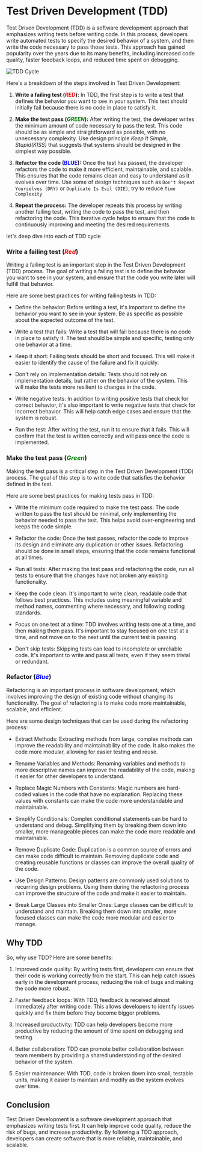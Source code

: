 # Test Driven Development (TDD) 

Test Driven Development (TDD) is a software development approach that emphasizes writing tests before writing code. In this process, developers write automated tests to specify the desired behavior of a system, and then write the code necessary to pass those tests. This approach has gained popularity over the years due to its many benefits, including increased code quality, faster feedback loops, and reduced time spent on debugging.

<img alt="TDD Cycle" src="/img/article/tdd_cycle.png" class="img-thumbnail">

Here's a breakdown of the steps involved in Test Driven Development:


1. **Write a failing test (<span style="color:red">*RED*</span>):** In TDD, the first step is to write a test that defines the behavior you want to see in your system. This test should initially fail because there is no code in place to satisfy it.

1. **Make the test pass (<span style="color:green">*GREEN*</span>):** After writing the test, the developer writes the minimum amount of code necessary to pass the test. This code should be as simple and straightforward as possible, with no unnecessary complexity. Use design principle *Keep It Simple, Stupid(KISS)* that suggests that systems should be designed in the simplest way possible.   

1. **Refactor the code (<span style="color:blue">BLUE</span>):** Once the test has passed, the developer refactors the code to make it more efficient, maintainable, and scalable. This ensures that the code remains clean and easy to understand as it evolves over time. Use some of design techniques such as `Don't Repeat Yourselves (DRY)` or `Duplicate Is Evil (DIE)`, try to reduce `Time Complexity`

1. **Repeat the process:** The developer repeats this process by writing another failing test, writing the code to pass the test, and then refactoring the code. This iterative cycle helps to ensure that the code is continuously improving and meeting the desired requirements.

let's deep dive into each of TDD cycle
### **Write a failing test (<span style="color:red">*Red*</span>)**
Writing a failing test is an important step in the Test Driven Development (TDD) process. The goal of writing a failing test is to define the behavior you want to see in your system, and ensure that the code you write later will fulfill that behavior.

Here are some best practices for writing failing tests in TDD:

* Define the behavior: Before writing a test, it's important to define the behavior you want to see in your system. Be as specific as possible about the expected outcome of the test.

* Write a test that fails: Write a test that will fail because there is no code in place to satisfy it. The test should be simple and specific, testing only one behavior at a time.

* Keep it short: Failing tests should be short and focused. This will make it easier to identify the cause of the failure and fix it quickly.

* Don't rely on implementation details: Tests should not rely on implementation details, but rather on the behavior of the system. This will make the tests more resilient to changes in the code.

* Write negative tests: In addition to writing positive tests that check for correct behavior, it's also important to write negative tests that check for incorrect behavior. This will help catch edge cases and ensure that the system is robust.

* Run the test: After writing the test, run it to ensure that it fails. This will confirm that the test is written correctly and will pass once the code is implemented.

### **Make the test pass (<span style="color:green">*Green*</span>)**

Making the test pass is a critical step in the Test Driven Development (TDD) process. The goal of this step is to write code that satisfies the behavior defined in the test. 

Here are some best practices for making tests pass in TDD:

* Write the minimum code required to make the test pass: The code written to pass the test should be minimal, only implementing the behavior needed to pass the test. This helps avoid over-engineering and keeps the code simple.

* Refactor the code: Once the test passes, refactor the code to improve its design and eliminate any duplication or other issues. Refactoring should be done in small steps, ensuring that the code remains functional at all times.

* Run all tests: After making the test pass and refactoring the code, run all tests to ensure that the changes have not broken any existing functionality.

* Keep the code clean: It's important to write clean, readable code that follows best practices. This includes using meaningful variable and method names, commenting where necessary, and following coding standards.

* Focus on one test at a time: TDD involves writing tests one at a time, and then making them pass. It's important to stay focused on one test at a time, and not move on to the next until the current test is passing.

* Don't skip tests: Skipping tests can lead to incomplete or unreliable code. It's important to write and pass all tests, even if they seem trivial or redundant.

### **Refactor (<span style="color:blue">*Blue*</span>)**
Refactoring is an important process in software development, which involves improving the design of existing code without changing its functionality. The goal of refactoring is to make code more maintainable, scalable, and efficient.

Here are some design techniques that can be used during the refactoring process:

* Extract Methods: Extracting methods from large, complex methods can improve the readability and maintainability of the code. It also makes the code more modular, allowing for easier testing and reuse.

* Rename Variables and Methods: Renaming variables and methods to more descriptive names can improve the readability of the code, making it easier for other developers to understand.

* Replace Magic Numbers with Constants: Magic numbers are hard-coded values in the code that have no explanation. Replacing these values with constants can make the code more understandable and maintainable.

* Simplify Conditionals: Complex conditional statements can be hard to understand and debug. Simplifying them by breaking them down into smaller, more manageable pieces can make the code more readable and maintainable.

* Remove Duplicate Code: Duplication is a common source of errors and can make code difficult to maintain. Removing duplicate code and creating reusable functions or classes can improve the overall quality of the code.

* Use Design Patterns: Design patterns are commonly used solutions to recurring design problems. Using them during the refactoring process can improve the structure of the code and make it easier to maintain.

* Break Large Classes into Smaller Ones: Large classes can be difficult to understand and maintain. Breaking them down into smaller, more focused classes can make the code more modular and easier to manage.

## Why TDD
So, why use TDD? Here are some benefits:

1. Improved code quality: By writing tests first, developers can ensure that their code is working correctly from the start. This can help catch issues early in the development process, reducing the risk of bugs and making the code more robust.

1. Faster feedback loops: With TDD, feedback is received almost immediately after writing code. This allows developers to identify issues quickly and fix them before they become bigger problems.

1. Increased productivity: TDD can help developers become more productive by reducing the amount of time spent on debugging and testing.

1. Better collaboration: TDD can promote better collaboration between team members by providing a shared understanding of the desired behavior of the system. 

1. Easier maintenance: With TDD, code is broken down into small, testable units, making it easier to maintain and modify as the system evolves over time.

## Conclusion 

Test Driven Development is a software development approach that emphasizes writing tests first. It can help improve code quality, reduce the risk of bugs, and increase productivity. By following a TDD approach, developers can create software that is more reliable, maintainable, and scalable.